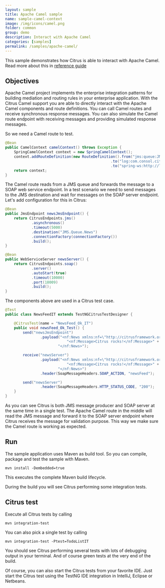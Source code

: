 ```yaml
---
layout: sample
title: Apache Camel sample
name: sample-camel-context
image: /img/icons/camel.png
folder: common
group: demo
description: Interact with Apache Camel
categories: [samples]
permalink: /samples/apache-camel/
---
```


This sample demonstrates how Citrus is able to interact with Apache Camel. Read more about this in [reference guide][1]

Objectives
---------

Apache Camel project implements the enterprise integration patterns for building mediation and routing rules in your enterprise application. With the Citrus 
Camel support you are able to directly interact with the Apache Camel components and route definitions. You can call Camel routes and receive synchronous response messages. 
You can also simulate the Camel route endpoint with receiving messages and providing simulated response messages.

So we need a Camel route to test.

```java
@Bean
public CamelContext camelContext() throws Exception {
    SpringCamelContext context = new SpringCamelContext();
    context.addRouteDefinition(new RouteDefinition().from("jms:queue:JMS.Queue.News")
                                                .to("log:com.consol.citrus.camel?level=INFO")
                                                .to("spring-ws:http://localhost:18009?soapAction=newsFeed"));
    return context;
}
```

The Camel route reads from a JMS queue and forwards the message to a SOAP web service endpoint. In a test scenario we need to send messages to the JMS destination and wait for messages on
the SOAP server endpoint. Let's add configuration for this in Citrus:

```java
@Bean
public JmsEndpoint newsJmsEndpoint() {
    return CitrusEndpoints.jms()
            .asynchronous()
            .timeout(5000)
            .destination("JMS.Queue.News")
            .connectionFactory(connectionFactory())
            .build();
}

@Bean
public WebServiceServer newsServer() {
    return CitrusEndpoints.soap()
            .server()
            .autoStart(true)
            .timeout(10000)
            .port(18009)
            .build();
}
```

The components above are used in a Citrus test case.

```java
@Test
public class NewsFeedIT extends TestNGCitrusTestDesigner {

    @CitrusTest(name = "NewsFeed_Ok_IT")
    public void newsFeed_Ok_Test() {
        send("newsJmsEndpoint")
                .payload("<nf:News xmlns:nf=\"http://citrusframework.org/schemas/samples/news\">" +
                            "<nf:Message>Citrus rocks!</nf:Message>" +
                        "</nf:News>");

        receive("newsServer")
                .payload("<nf:News xmlns:nf=\"http://citrusframework.org/schemas/samples/news\">" +
                            "<nf:Message>Citrus rocks!</nf:Message>" +
                        "</nf:News>")
                .header(SoapMessageHeaders.SOAP_ACTION, "newsFeed");

        send("newsServer")
                .header(SoapMessageHeaders.HTTP_STATUS_CODE, "200");
    }
}
```

As you can see Citrus is both JMS message producer and SOAP server at the same time in a single test. The Apache Camel route in the middle will read the JMS message and forward it to the SOAP
server endpoint where Citrus receives the message for validation purpose. This way we make sure the Camel route is working as expected.    

Run
---------

The sample application uses Maven as build tool. So you can compile, package and test the
sample with Maven.

```shell
mvn install -Dembedded=true
``` 

This executes the complete Maven build lifecycle.

During the build you will see Citrus performing some integration tests.

Citrus test
---------

Execute all Citrus tests by calling

```shell
mvn integration-test
```

You can also pick a single test by calling

```shell
mvn integration-test -Ptest=TodoListIT
```

You should see Citrus performing several tests with lots of debugging output in your terminal. 
And of course green tests at the very end of the build.

Of course, you can also start the Citrus tests from your favorite IDE.
Just start the Citrus test using the TestNG IDE integration in IntelliJ, Eclipse or Netbeans.

 [1]: https://citrusframework.org/citrus/reference/html#camel
